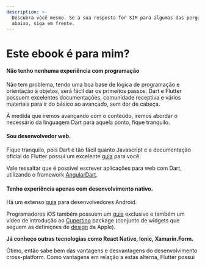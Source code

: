 ```yaml
---
description: >-
  Descubra você mesmo. Se a sua resposta for SIM para algumas das pergunta
  abaixo, siga em frente.
---
```


# Este ebook é para mim?

#### Não tenho nenhuma experiência com programação

Não tem problema, tendo uma boa base de lógica de programação e orientação à objetos, será fácil dar os primeitos passos. Dart e Flutter possuem excelentes documentações, comunidade receptiva e vários materiais para ir do básico ao avançado, sem dor de cabeça. 

À medida que iremos avançando com o conteúdo, iremos abordar o necessário da linguagem Dart para aquela ponto, fique tranquilo.

#### Sou desenvolvedor web.

Fique tranquilo, pois Dart é tão fácil quanto Javascript e a documentação oficial do Flutter possui um excelente [guia](https://flutter.dev/docs/get-started/flutter-for/web-devs) para você. 

Vale ressaltar que é possível escrever aplicações para web com Dart, utilizando o framework [AngularDart](https://webdev.dartlang.org).

#### Tenho experiência apenas com desenvolvimento nativo.

Há um extenso [guia](https://flutter.dev/docs/get-started/flutter-for/android-devs) para desenvolvedores Android.

Programadores iOS também possuem um [guia](https://flutter.dev/docs/get-started/flutter-for/ios-devs) exclusivo e também um vídeo de introdução ao [Cupertino](https://flutter.dev/docs/development/ui/widgets/cupertino) package \(conjunto de widgets que seguem as definições de [design](https://developer.apple.com/design/resources/) da Apple\).

**Já conheço outras tecnologias como React Native, Ionic, Xamarin.Form.**

Ótimo, então sabe bem das vantagens e desvantagens do desenvolvimento cross-platform. Como vantagens em relação a estas alterna, Flutter possui 

